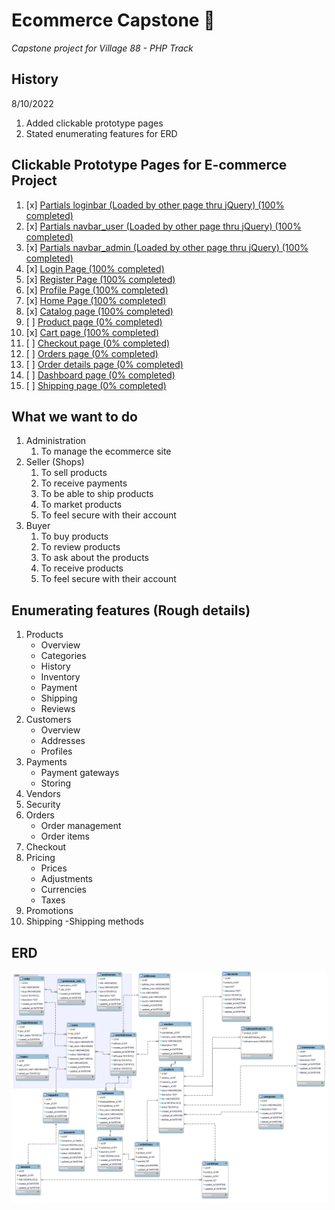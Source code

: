 # Ecommerce Capstone :money_mouth_face:
 *Capstone project for Village 88 - PHP Track*

## History
8/10/2022
1.  Added clickable prototype pages
2.  Stated enumerating features for ERD

## **Clickable Prototype Pages for E-commerce Project**
1. [x] [Partials loginbar (Loaded by other page thru jQuery) (100% completed)](/clickable-prototype/Partials/loginbar.html)
2. [x] [Partials navbar_user (Loaded by other page thru jQuery) (100% completed)](/clickable-prototype/Partials/navbar_user.html)
3. [x] [Partials navbar_admin (Loaded by other page thru jQuery) (100% completed)](/clickable-prototype/Partials/navbar_admin.html)
4. [x] [Login Page (100% completed)](/clickable-prototype/Users/login.html)
5. [x] [Register Page (100% completed)](/clickable-prototype/Users/register.html)
6. [x] [Profile Page (100% completed)](/clickable-prototype/Users/profile.html)
7. [x] [Home Page (100% completed)](/clickable-prototype/Products/home.html)
8. [x] [Catalog page (100% completed)](/clickable-prototype/Products/catalog.html)
9. [ ] [Product page (0% completed)](/clickable-prototype/Products/show_products.html)
10. [x]  [Cart page (100% completed)](/clickable-prototype/Products/cart.html)
11. [ ]  [Checkout page (0% completed)](/clickable-prototype/Products)
12. [ ]  [Orders page (0% completed)](/clickable-prototype/)
13. [ ]  [Order details page (0% completed)](/clickable-prototype/)
14. [ ]  [Dashboard page (0% completed)](/clickable-prototype/)
15. [ ]  [Shipping page (0% completed)](/clickable-prototype/)

## What we want to do
1. Administration
   1. To manage the ecommerce site
2. Seller (Shops)
   1. To sell products
   2. To receive payments
   3. To be able to ship products
   4. To market products
   5. To feel secure with their account
3. Buyer
   1. To buy products
   2. To review products
   3. To ask about the products
   4. To receive products
   5. To feel secure with their account

## Enumerating features (Rough details)
1. Products
   - Overview
   - Categories
   - History
   - Inventory
   - Payment
   - Shipping
   - Reviews
2. Customers
   - Overview
   - Addresses
   - Profiles
3. Payments
   - Payment gateways
   - Storing
4. Vendors
5. Security
6. Orders
   - Order management
   - Order items
7. Checkout
8. Pricing
   - Prices
   - Adjustments
   - Currencies
   - Taxes
9.  Promotions
10. Shipping
   -Shipping methods

## ERD
![ERD 1st Prototype Image](/references/1st_Prototype.png)
